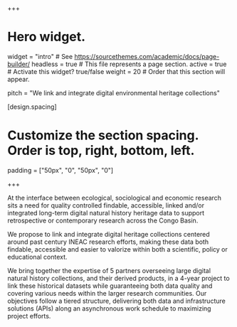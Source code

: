 +++
# Hero widget.
widget = "intro"  # See https://sourcethemes.com/academic/docs/page-builder/
headless = true  # This file represents a page section.
active = true  # Activate this widget? true/false
weight = 20  # Order that this section will appear.

pitch = "We link and integrate digital environmental heritage collections"

[design.spacing]
  # Customize the section spacing. Order is top, right, bottom, left.
  padding = ["50px", "0", "50px", "0"]

+++

At the interface between ecological, sociological and economic research sits a need for quality controlled findable, accessible, linked and/or integrated long-term digital natural history heritage data to support retrospective or contemporary research across the Congo Basin.

We propose to link and integrate digital heritage collections centered around past century INEAC research efforts, making these data both findable, accessible and easier to valorize within both a scientific, policy or educational context.

We bring together the expertise of 5 partners overseeing large digital natural history collections, and their derived products, in a 4-year project to link these historical datasets while guaranteeing both data quality and covering various needs within the larger research communities. Our objectives follow a tiered structure, delivering both data and infrastructure solutions (APIs) along an asynchronous work schedule to maximizing project efforts.